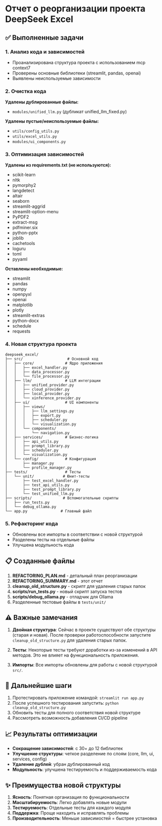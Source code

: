 # Отчет о реорганизации проекта DeepSeek Excel

## ✅ Выполненные задачи

### 1. Анализ кода и зависимостей
- Проанализирована структура проекта с использованием mcp context7
- Проверены основные библиотеки (streamlit, pandas, openai)
- Выявлены неиспользуемые зависимости

### 2. Очистка кода
**Удалены дублированные файлы:**
- `modules/unified_llm.py` (дубликат unified_llm_fixed.py)

**Удалены пустые/неиспользуемые файлы:**
- `utils/config_utils.py`
- `utils/excel_utils.py`
- `modules/ui_components.py`

### 3. Оптимизация зависимостей
**Удалены из requirements.txt (не используются):**
- scikit-learn
- nltk
- pymorphy2
- langdetect
- altair
- seaborn
- streamlit-aggrid
- streamlit-option-menu
- PyPDF2
- extract-msg
- pdfminer.six
- python-pptx
- joblib
- cachetools
- loguru
- toml
- pyyaml

**Оставлены необходимые:**
- streamlit
- pandas
- numpy
- openpyxl
- openai
- matplotlib
- plotly
- streamlit-extras
- python-docx
- schedule
- requests

### 4. Новая структура проекта

```
deepseek_excel/
├── src/                    # Основной код
│   ├── core/              # Ядро приложения
│   │   ├── excel_handler.py
│   │   ├── data_processor.py
│   │   └── file_processor.py
│   ├── llm/               # LLM интеграции
│   │   ├── unified_provider.py
│   │   ├── cloud_provider.py
│   │   ├── local_provider.py
│   │   └── xinference_provider.py
│   ├── ui/                # UI компоненты
│   │   ├── views/
│   │   │   ├── llm_settings.py
│   │   │   ├── export.py
│   │   │   ├── scheduler.py
│   │   │   └── visualization.py
│   │   └── components/
│   │       └── navigation.py
│   ├── services/          # Бизнес-логика
│   │   ├── api_utils.py
│   │   ├── prompt_library.py
│   │   ├── scheduler.py
│   │   └── visualization.py
│   └── config/            # Конфигурация
│       ├── manager.py
│       └── profile_manager.py
├── tests/                 # Тесты
│   └── unit/             # Юнит-тесты
│       ├── test_excel_handler.py
│       ├── test_api_utils.py
│       ├── test_prompt_library.py
│       └── test_unified_llm.py
├── scripts/              # Вспомогательные скрипты
│   ├── run_tests.py
│   └── debug_ollama.py
└── app.py               # Главный файл

```

### 5. Рефакторинг кода
- Обновлены все импорты в соответствии с новой структурой
- Разделены тесты на отдельные файлы
- Улучшена модульность кода

## 📋 Созданные файлы

1. **REFACTORING_PLAN.md** - детальный план реорганизации
2. **REFACTORING_SUMMARY.md** - этот отчет
3. **cleanup_old_structure.py** - скрипт для удаления старых папок
4. **scripts/run_tests.py** - новый скрипт запуска тестов
5. **scripts/debug_ollama.py** - отладчик для Ollama
6. Разделенные тестовые файлы в `tests/unit/`

## ⚠️ Важные замечания

1. **Двойная структура**: Сейчас в проекте существуют обе структуры (старая и новая). После проверки работоспособности запустите `cleanup_old_structure.py` для удаления старых папок.

2. **Тесты**: Некоторые тесты требуют доработки из-за изменений в API методов. Это не влияет на функциональность приложения.

3. **Импорты**: Все импорты обновлены для работы с новой структурой `src/`.

## 🚀 Дальнейшие шаги

1. Протестировать приложение командой: `streamlit run app.py`
2. После успешного тестирования запустить: `python cleanup_old_structure.py`
3. Обновить тесты для полного соответствия новой структуре
4. Рассмотреть возможность добавления CI/CD pipeline

## 📈 Результаты оптимизации

- **Сокращение зависимостей**: с 30+ до 12 библиотек
- **Улучшение структуры**: четкое разделение по слоям (core, llm, ui, services, config)
- **Удаление дублей**: убран дублированный код
- **Модульность**: улучшена тестируемость и поддерживаемость кода

## ✨ Преимущества новой структуры

1. **Ясность**: Понятная организация по функциональности
2. **Масштабируемость**: Легко добавлять новые модули
3. **Тестируемость**: Отдельные тесты для каждого модуля
4. **Поддержка**: Проще находить и исправлять проблемы
5. **Производительность**: Меньше зависимостей = быстрее установка
